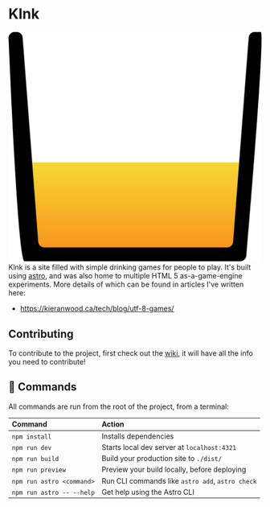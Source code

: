 # Klnk

![logo](./public/icon.png) Klnk is a site filled with simple drinking games for people to play. It's built using [astro](https://astro.build/), and was also home to multiple HTML 5 as-a-game-engine experiments. More details of which can be found in articles I've written here:

- https://kieranwood.ca/tech/blog/utf-8-games/

## Contributing

To contribute to the project, first check out the [wiki](https://github.com/Descent098/klnk/wiki), it will have all the info you need to contribute!

## 🧞 Commands

All commands are run from the root of the project, from a terminal:

| Command                   | Action                                           |
| :------------------------ | :----------------------------------------------- |
| `npm install`             | Installs dependencies                            |
| `npm run dev`             | Starts local dev server at `localhost:4321`      |
| `npm run build`           | Build your production site to `./dist/`          |
| `npm run preview`         | Preview your build locally, before deploying     |
| `npm run astro <command>` | Run CLI commands like `astro add`, `astro check` |
| `npm run astro -- --help` | Get help using the Astro CLI                     |

